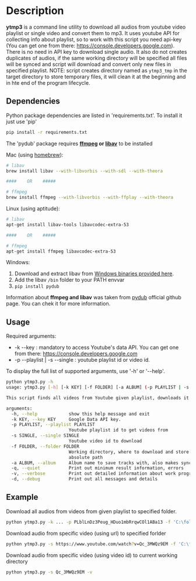 # Description
**ytmp3** is a command line utility to download all audios from youtube video playlist or single video and convert them to mp3. It uses youtube API for collecting info about playlist, so to work with this script you need api-key (You can get one from there: https://console.developers.google.com). There is no need in API key to download single audio. It also do not creates duplicates of audios, if the same working directory will be specified all files will be synced and script will download and convert only new files in specified playlist. NOTE: script creates directory named as `ytmp3_tmp` in the target directory to store temporary files, it will clean it at the beginning and in hte end of the program lifecycle.

## Dependencies
Python package dependencies are listed in 'requirements.txt'. To install it just use 'pip'

```bash
pip install -r requirements.txt
```

The 'pydub' package requires **[ffmpeg](http://www.ffmpeg.org/) or 
[libav](http://libav.org/)** to be installed

Mac (using [homebrew](http://brew.sh)):

```bash
# libav
brew install libav --with-libvorbis --with-sdl --with-theora

####    OR    #####

# ffmpeg
brew install ffmpeg --with-libvorbis --with-ffplay --with-theora
```

Linux (using aptitude):

```bash
# libav
apt-get install libav-tools libavcodec-extra-53

####    OR    #####

# ffmpeg
apt-get install ffmpeg libavcodec-extra-53
```

Windows:

1. Download and extract libav from [Windows binaries provided here](http://builds.libav.org/windows/).
2. Add the libav `/bin` folder to your PATH envvar
3. `pip install pydub`

Information about **ffmpeg and libav** was taken from [pydub](https://github.com/jiaaro/pydub) official github page. You can chek it for more information.

## Usage

Required arguments:

* -k --key : mandatory to access Youtube's data API. You can get one from there: https://console.developers.google.com
* -p --playlist | -s --single : youtube playlist id or video id.

To display the full list of supported arguments, use '-h' or '--help'.

```bash
python ytmp3.py -h
usage: ytmp3.py [-h] [-k KEY] [-f FOLDER] [-a ALBUM] (-p PLAYLIST | -s SINGLE) [-q | -v | -d]

This script finds all videos from Youtube given playlist, downloads it and converts to mp3.

arguments:
  -h, --help            show this help message and exit
  -k KEY, --key KEY     Google Data API key.
  -p PLAYLIST, --playlist PLAYLIST
                        Youtube playlist id to get videos from
  -s SINGLE, --single SINGLE
                        Youtube video id to download
  -f FOLDER, --folder FOLDER
                        Working directory, where to download and store files,
                        absolute path
  -a ALBUM, --album     Album name to save tracks with, also makes sync only with album if exist
  -q, --quiet           Print out minimum result information, errors
  -v, --verbose         Print out detailed information about work progress
  -d, --debug           Print out all messages and details
```

## Example

Download all audios from videos from given playlist to specified folder.

```bash
python ytmp3.py -k ... -p PLblLnDz3Peug_HDuo1mbRrqwCOl1ABa13 -f 'C:\folder\to\download' -a from_youtube -v
```

Download audio from specific video (using url) to specified forlder
```bash
python ytmp3.py -s https://www.youtube.com/watch?v=Qc_3MWQz9EM -f 'C:\folder\to\download' -v
```

Download audio from specific video (using video id) to current working directory
```bash
python ytmp3.py -s Qc_3MWQz9EM -v
```
